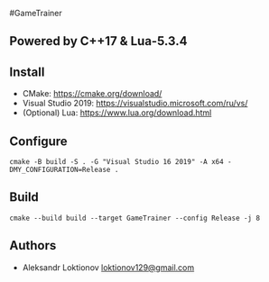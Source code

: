 #GameTrainer
## Powered by C++17 & Lua-5.3.4

## Install
- CMake: https://cmake.org/download/
- Visual Studio 2019: https://visualstudio.microsoft.com/ru/vs/
- (Optional) Lua: https://www.lua.org/download.html

## Configure
`cmake -B build -S . -G "Visual Studio 16 2019" -A x64 -DMY_CONFIGURATION=Release .`

## Build
`cmake --build build --target GameTrainer --config Release -j 8`

## Authors
* Aleksandr Loktionov <loktionov129@gmail.com>
